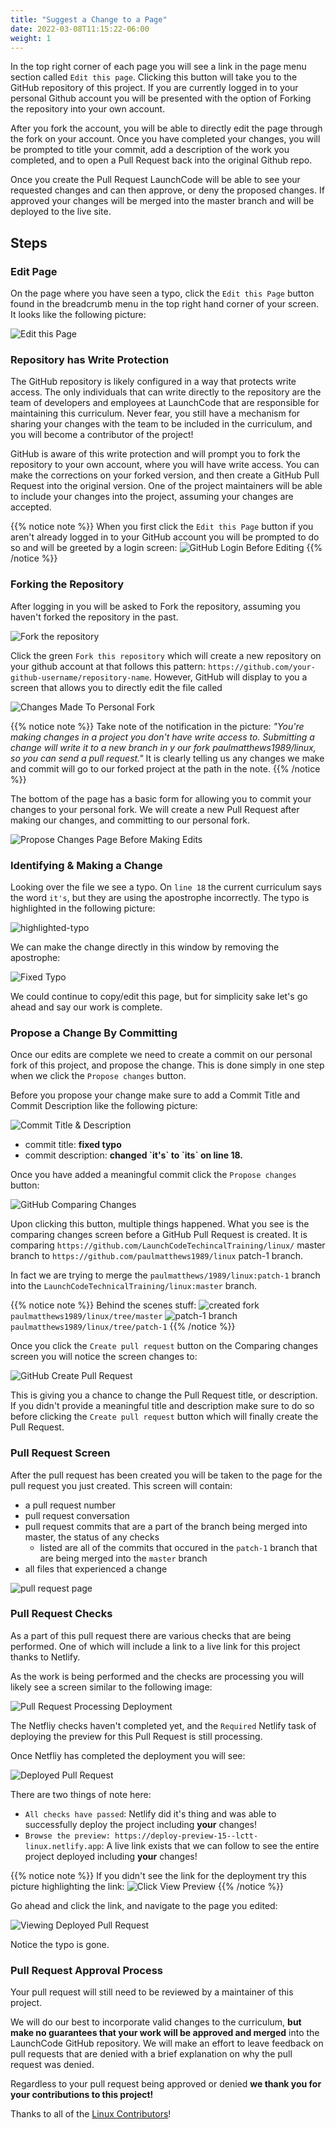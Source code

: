 ```yaml
---
title: "Suggest a Change to a Page"
date: 2022-03-08T11:15:22-06:00
weight: 1
---
```


In the top right corner of each page you will see a link in the page menu section called `Edit this page`. Clicking this button will take you to the GitHub repository of this project. If you are currently logged in to your personal Github account you will be presented with the option of Forking the repository into your own account.

After you fork the account, you will be able to directly edit the page through the fork on your account. Once you have completed your changes, you will be prompted to title your commit, add a description of the work you completed, and to open a Pull Request back into the original Github repo.

Once you create the Pull Request LaunchCode will be able to see your requested changes and can then approve, or deny the proposed changes. If approved your changes will be merged into the master branch and will be deployed to the live site.


## Steps

### Edit Page

On the page where you have seen a typo, click the `Edit this Page` button found in the breadcrumb menu in the top right hand corner of your screen. It looks like the following picture:

![Edit this Page](pictures/edit-this-page.png?classes=border)

### Repository has Write Protection

The GitHub repository is likely configured in a way that protects write access. The only individuals that can write directly to the repository are the team of developers and employees at LaunchCode that are responsible for maintaining this curriculum. Never fear, you still have a mechanism for sharing your changes with the team to be included in the curriculum, and you will become a contributor of the project!

GitHub is aware of this write protection and will prompt you to fork the repository to your own account, where you will have write access. You can make the corrections on your forked version, and then create a GitHub Pull Request into the original version. One of the project maintainers will be able to include your changes into the project, assuming your changes are accepted.

{{% notice note %}}
When you first click the `Edit this Page` button if you aren't already logged in to your GitHub account you will be prompted to do so and will be greeted by a login screen:
![GitHub Login Before Editing](pictures/github-login.png?classes=border)
{{% /notice %}}

### Forking the Repository

After logging in you will be asked to Fork the repository, assuming you haven't forked the repository in the past.

![Fork the repository](pictures/fork-this-repo.png?classes=border)

Click the green `Fork this repository` which will create a new repository on your github account at that follows this pattern: `https://github.com/your-github-username/repository-name`. However, GitHub will display to you a screen that allows you to directly edit the file called 

![Changes Made To Personal Fork](pictures/propose-changes-no-write-access.png?classes=border)

{{% notice note %}}
Take note of the notification in the picture: *"You're making changes in a project you don't have write access to. Submitting a change will write it to a new branch in y our fork paulmatthews1989/linux, so you can send a pull request."*
It is clearly telling us any changes we make and commit will go to our forked project at the path in the note.
{{% /notice %}}

The bottom of the page has a basic form for allowing you to commit your changes to your personal fork. We will create a new Pull Request after making our changes, and committing to our personal fork.

![Propose Changes Page Before Making Edits](pictures/propose-changes-before-editing.png?classes=border)

### Identifying & Making a Change

Looking over the file we see a typo. On `line 18` the current curriculum says the word `it's`, but they are using the apostrophe incorrectly. The typo is highlighted in the following picture:

![highlighted-typo](pictures/highlighted-typo.png?classes=border)

We can make the change directly in this window by removing the apostrophe:

![Fixed Typo](pictures/fixed-typo.png?classes=border)

We could continue to copy/edit this page, but for simplicity sake let's go ahead and say our work is complete.

### Propose a Change By Committing

Once our edits are complete we need to create a commit on our personal fork of this project, and propose the change. This is done simply in one step when we click the `Propose changes` button.

Before you propose your change make sure to add a Commit Title and Commit Description like the following picture:

![Commit Title & Description](pictures/commit-title-and-description.png?classes=border)

- commit title: **fixed typo**
- commit description: **changed \`it's\` to \`its\` on line 18.**

Once you have added a meaningful commit click the `Propose changes` button:

![GitHub Comparing Changes](pictures/github-comparing-changes.png?classes=border)

Upon clicking this button, multiple things happened. What you see is the comparing changes screen before a GitHub Pull Request is created. It is comparing `https://github.com/LaunchCodeTechincalTraining/linux/` master branch to `https://github.com/paulmatthews1989/linux` patch-1 branch.

In fact we are trying to merge the `paulmatthews/1989/linux:patch-1` branch into the `LaunchCodeTechnicalTraining/linux:master` branch.

{{% notice note %}}
Behind the scenes stuff:
![created fork](pictures/created-fork.png?classes=border)
`paulmatthews1989/linux/tree/master`
![patch-1 branch](pictures/created-fork-patch-1.png?classes=border)
`paulmatthews1989/linux/tree/patch-1`
{{% /notice %}}

Once you click the `Create pull request` button on the Comparing changes screen you will notice the screen changes to:

![GitHub Create Pull Request](pictures/github-create-pull-request.png?classes=border)

This is giving you a chance to change the Pull Request title, or description. If you didn't provide a meaningful title and description make sure to do so before clicking the `Create pull request` button which will finally create the Pull Request.

### Pull Request Screen

After the pull request has been created you will be taken to the page for the pull request you just created. This screen will contain:

- a pull request number
- pull request conversation
- pull request commits that are a part of the branch being merged into master, the status of any checks
  - listed are all of the commits that occured in the `patch-1` branch that are being merged into the `master` branch
- all files that experienced a change

![pull request page](pictures/pull-request-page.png?classes=border)

### Pull Request Checks

As a part of this pull request there are various checks that are being performed. One of which will include a link to a live link for this project thanks to Netlify.

As the work is being performed and the checks are processing you will likely see a screen similar to the following image:

![Pull Request Processing Deployment](pictures/pull-request-still-deploying.png?classes=border)

The Netfliy checks haven't completed yet, and the `Required` Netlify task of deploying the preview for this Pull Request is still processing. 

Once Netfliy has completed the deployment you will see:

![Deployed Pull Request](pictures/pull-request-deployed.png?classes=border)

There are two things of note here:

- `All checks have passed`: Netlify did it's thing and was able to successfully deploy the project including **your** changes!
- `Browse the preview: https://deploy-preview-15--lctt-linux.netlify.app`: A live link exists that we can follow to see the entire project deployed including **your** changes!


{{% notice note %}}
If you didn't see the link for the deployment try this picture highlighting the link:
![Click View Preview](pictures/click-view-preview.png?classes=border)
{{% /notice %}}

Go ahead and click the link, and navigate to the page you edited:

![Viewing Deployed Pull Request](pictures/view-deployed-pull-request.png?classes=border)

Notice the typo is gone.

### Pull Request Approval Process

Your pull request will still need to be reviewed by a maintainer of this project. 

We will do our best to incorporate valid changes to the curriculum, **but make no guarantees that your work will be approved and merged** into the LaunchCode GitHub repository. We will make an effort to leave feedback on pull requests that are denied with a brief explanation on why the pull request was denied.

Regardless to your pull request being approved or denied **we thank you for your contributions to this project!**

Thanks to all of the [Linux Contributors](https://github.com/LaunchCodeTechnicalTraining/linux/graphs/contributors)!
